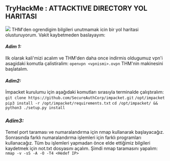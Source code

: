 ## **TryHackMe : ATTACKTIVE DIRECTORY YOL HARITASI** 
![](https://tryhackme.com/room/attacktivedirectory)
THM'den ogrendigim bilgileri unutmamak icin bir yol haritasi olusturuyorum.
Vakit kaybetmeden baslayayım:

#### *Adim 1:*
Ilk olarak kali'mizi acalım ve THM'den daha once indirmis oldugumuz vpn'i asagidaki komutla çalistiralim:
`openvpn <vpnismi>.ovpn`
THM'nin makinesini başlatalım.
#### *Adim2:*
İmpacket kurulumu için aşağıdaki komutları sırasıyla terminalde çalıştıralım:
`git clone https://github.com/SecureAuthCorp/impacket.git`
`/opt/impacket`
`pip3 install -r /opt/impacket/requirements.txt`
`cd /opt/impacket/ && python3 ./setup.py install`
### *Adim3:*
Temel port taraması ve numaralandırma için nmap kullanarak başlayacağız. Sonrasında farklı numaralandırma işlemleri için farklı programları kullanacağız. Tüm bu işlemleri yapmadan önce elde ettiğimiz bilgileri kaydetmek için not.txt dosyasını açalım. Şimdi nmap taramasını yapalım:
`nmap -v -sS -A -O -T4 <Hedef IP>`
